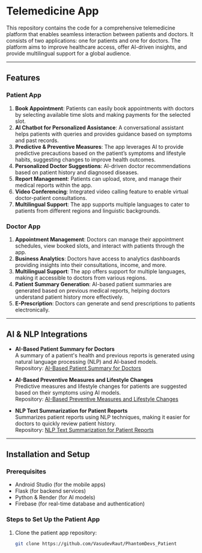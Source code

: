 # Telemedicine App

This repository contains the code for a comprehensive telemedicine platform that enables seamless interaction between patients and doctors. It consists of two applications: one for patients and one for doctors. The platform aims to improve healthcare access, offer AI-driven insights, and provide multilingual support for a global audience.

---

## Features

### Patient App
1. **Book Appointment**: Patients can easily book appointments with doctors by selecting available time slots and making payments for the selected slot.
2. **AI Chatbot for Personalized Assistance**: A conversational assistant helps patients with queries and provides guidance based on symptoms and past records.
3. **Predictive & Preventive Measures**: The app leverages AI to provide predictive precautions based on the patient’s symptoms and lifestyle habits, suggesting changes to improve health outcomes.
4. **Personalized Doctor Suggestions**: AI-driven doctor recommendations based on patient history and diagnosed diseases.
5. **Report Management**: Patients can upload, store, and manage their medical reports within the app.
6. **Video Conferencing**: Integrated video calling feature to enable virtual doctor-patient consultations.
7. **Multilingual Support**: The app supports multiple languages to cater to patients from different regions and linguistic backgrounds.

### Doctor App
1. **Appointment Management**: Doctors can manage their appointment schedules, view booked slots, and interact with patients through the app.
2. **Business Analytics**: Doctors have access to analytics dashboards providing insights into their consultations, income, and more.
3. **Multilingual Support**: The app offers support for multiple languages, making it accessible to doctors from various regions.
4. **Patient Summary Generation**: AI-based patient summaries are generated based on previous medical reports, helping doctors understand patient history more effectively.
5. **E-Prescription**: Doctors can generate and send prescriptions to patients electronically.

---

## AI & NLP Integrations

- **AI-Based Patient Summary for Doctors**  
  A summary of a patient's health and previous reports is generated using natural language processing (NLP) and AI-based models.  
  Repository: [AI-Based Patient Summary for Doctors](https://github.com/dhirajdj30/patient-summary)

- **AI-Based Preventive Measures and Lifestyle Changes**  
  Predictive measures and lifestyle changes for patients are suggested based on their symptoms using AI models.  
  Repository: [AI-Based Preventive Measures and Lifestyle Changes](https://github.com/dhirajdj30/predict-symptom)

- **NLP Text Summarization for Patient Reports**  
  Summarizes patient reports using NLP techniques, making it easier for doctors to quickly review patient history.  
  Repository: [NLP Text Summarization for Patient Reports](https://github.com/Rjzambare/pccoe_ai_models.git)

---

## Installation and Setup

### Prerequisites
- Android Studio (for the mobile apps)
- Flask (for backend services)
- Python & Render (for AI models)
- Firebase (for real-time database and authentication)

### Steps to Set Up the Patient App

1. Clone the patient app repository:
   ```bash
   git clone https://github.com/VasudevRaut/PhantomDevs_Patient
